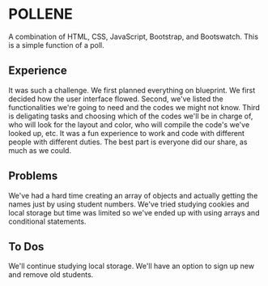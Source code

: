 # POLLENE 
A combination of HTML, CSS, JavaScript, Bootstrap, and Bootswatch. This is a simple function of a poll.

## Experience
It was such a challenge. We first planned everything on blueprint. We first decided how the user interface flowed. Second, we've listed the functionalities we're going to need and the codes we might not know. Third is deligating tasks and choosing which of the codes we'll be in charge of, who will look for the layout and color, who will compile the code's we've looked up, etc. It was a fun experience to work and code with different people with different duties. The best part is everyone did our share, as much as we could.

## Problems
We've had a hard time creating an array of objects and actually getting the names just by using student numbers. We've tried studying cookies and local storage but time was limited so we've ended up with using arrays and conditional statements.

## To Dos
We'll continue studying local storage. We'll have an option to sign up new and remove old students.